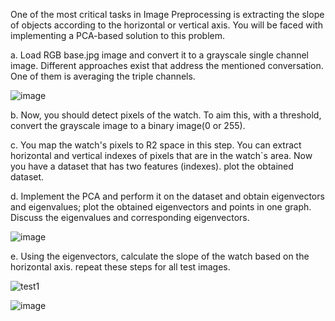 One of the most critical tasks in Image Preprocessing is extracting the slope of objects according to the horizontal or vertical axis. You will be faced with implementing a PCA-based solution to this
problem.

a. Load RGB base.jpg image and convert it to a grayscale single channel image. Different approaches exist that address the mentioned conversation. One of them is averaging the
triple channels.

![image](https://github.com/niloufareshghi/Pattern-Recognition/assets/47944007/6c43a095-71a1-4b1a-8fcf-0a06642edf01)


b. Now, you should detect pixels of the watch. To aim this, with a threshold, convert the grayscale image to a binary image(0 or 255).

c. You map the watch's pixels to R2 space in this step. You can extract horizontal and vertical indexes of pixels that are in the watch`s area. Now you have a dataset that has two features
(indexes). plot the obtained dataset.

d. Implement the PCA and perform it on the dataset and obtain eigenvectors and eigenvalues; plot the obtained eigenvectors and points in one graph. Discuss the eigenvalues and corresponding eigenvectors.

![image](https://github.com/niloufareshghi/Pattern-Recognition/assets/47944007/86b40914-7eec-4a53-b160-b43095966881)


e. Using the eigenvectors, calculate the slope of the watch based on the horizontal axis. repeat these steps for all test images.

![test1](https://github.com/niloufareshghi/Pattern-Recognition/assets/47944007/c2a99b2e-06cf-4ff3-8f70-e0ee76aa18fc)


![image](https://github.com/niloufareshghi/Pattern-Recognition/assets/47944007/1c1fcfef-fcdb-467d-94b9-174748431704)

